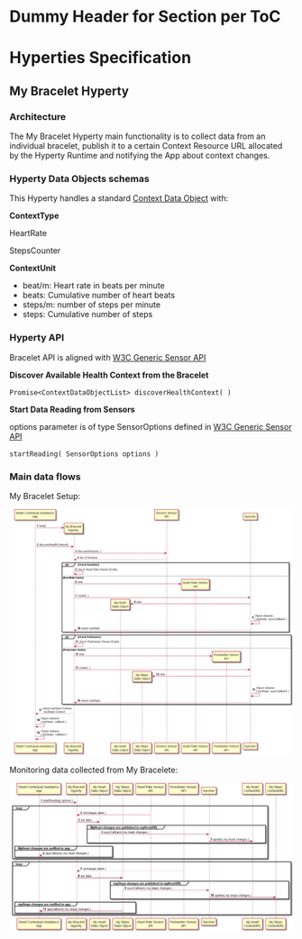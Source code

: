 Dummy Header for Section per ToC
================================

Hyperties Specification
=======================

My Bracelet Hyperty
-------------------

### Architecture

The My Bracelet Hyperty main functionality is to collect data from an individual bracelet, publish it to a certain Context Resource URL allocated by the Hyperty Runtime and notifying the App about context changes.

### Hyperty Data Objects schemas

This Hyperty handles a standard [Context Data Object](https://github.com/reTHINK-project/dev-service-framework/blob/develop/docs/datamodel/data-objects/context/readme.md) with:

**ContextType**

HeartRate

StepsCounter

**ContextUnit**

-	beat/m: Heart rate in beats per minute
-	beats: Cumulative number of heart beats
-	steps/m: number of steps per minute
-	steps: Cumulative number of steps

### Hyperty API

Bracelet API is aligned with [W3C Generic Sensor API](http://www.w3.org/TR/2015/WD-generic-sensor-20151015/)

**Discover Available Health Context from the Bracelet**

```
Promise<ContextDataObjectList> discoverHealthContext( )
```

**Start Data Reading from Sensors**

options parameter is of type SensorOptions defined in [W3C Generic Sensor API](http://www.w3.org/TR/2015/WD-generic-sensor-20151015/#the-sensor-interface)

```
startReading( SensorOptions options )
```

### Main data flows

My Bracelet Setup:

![My Bracelet Setup](my-bracelet-setup.png)

Monitoring data collected from My Bracelete:

![Monitoring My Bracelet](my-bracelet-reading.png)
